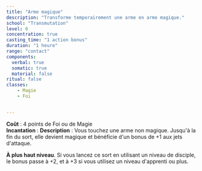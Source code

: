 ```yaml
---
title: "Arme magique"
description: "Transforme temporairement une arme en arme magique."
school: "Transmutation"
level: 0
concentration: true
casting_time: "1 action bonus"
duration: "1 heure"
range: "contact"
components:
  verbal: true
  somatic: true
  material: false
ritual: false
classes:
    - Magie
    - Foi


---
```

**Coût** : 4 points de Foi ou de Magie  
**Incantation** : 
**Description** : Vous touchez une arme non magique. Jusqu'à la fin du sort, elle devient magique et bénéficie d'un bonus de +1 aux jets d'attaque.

**À plus haut niveau**. Si vous lancez ce sort en utilisant un niveau de disciple, le bonus passe à +2, et à +3 si vous utilisez un niveau d'apprenti ou plus.
